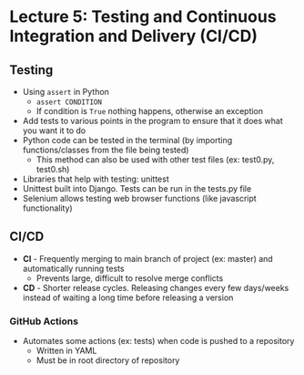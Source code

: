 # Lecture 5: Testing and Continuous Integration and Delivery (CI/CD)

## Testing
* Using `assert` in Python
  * `assert CONDITION`
  * If condition is `True` nothing happens, otherwise an exception
* Add tests to various points in the program to ensure that it does what you want it to do
* Python code can be tested in the terminal (by importing functions/classes from the file being tested)
  * This method can also be used with other test files (ex: test0.py, test0.sh)
* Libraries that help with testing: unittest
* Unittest built into Django. Tests can be run in the tests.py file
* Selenium allows testing web browser functions (like javascript functionality)

## CI/CD
* **CI** - Frequently merging to main branch of project (ex: master) and automatically running tests
  * Prevents large, difficult to resolve merge conflicts
* **CD** - Shorter release cycles. Releasing changes every few days/weeks instead of waiting a long time before releasing a version

### GitHub Actions
* Automates some actions (ex: tests) when code is pushed to a repository
  * Written in YAML
  * Must be in root directory of repository
